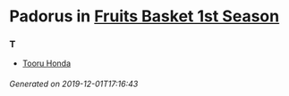 # Padorus in [Fruits Basket 1st Season](https://myanimelist.net/anime/38680/Fruits_Basket_1st_Season)

### T
* [Tooru Honda](https://github.com/shadow578/Project-Padoru/blob/master/table-of-contents/characters/TooruHonda.md)

###### Generated on 2019-12-01T17:16:43
